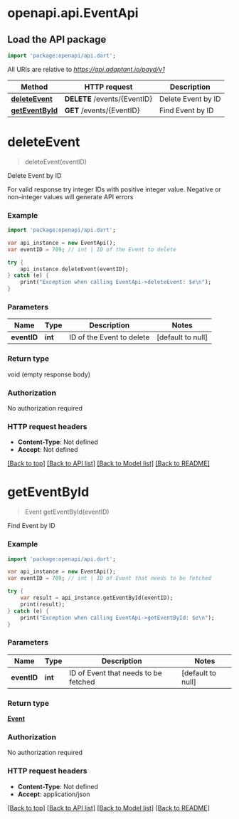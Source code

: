 # openapi.api.EventApi

## Load the API package
```dart
import 'package:openapi/api.dart';
```

All URIs are relative to *https://api.adaptant.io/payd/v1*

Method | HTTP request | Description
------------- | ------------- | -------------
[**deleteEvent**](EventApi.md#deleteEvent) | **DELETE** /events/{EventID} | Delete Event by ID
[**getEventById**](EventApi.md#getEventById) | **GET** /events/{EventID} | Find Event by ID


# **deleteEvent**
> deleteEvent(eventID)

Delete Event by ID

For valid response try integer IDs with positive integer value. Negative or non-integer values will generate API errors

### Example 
```dart
import 'package:openapi/api.dart';

var api_instance = new EventApi();
var eventID = 789; // int | ID of the Event to delete

try { 
    api_instance.deleteEvent(eventID);
} catch (e) {
    print("Exception when calling EventApi->deleteEvent: $e\n");
}
```

### Parameters

Name | Type | Description  | Notes
------------- | ------------- | ------------- | -------------
 **eventID** | **int**| ID of the Event to delete | [default to null]

### Return type

void (empty response body)

### Authorization

No authorization required

### HTTP request headers

 - **Content-Type**: Not defined
 - **Accept**: Not defined

[[Back to top]](#) [[Back to API list]](../README.md#documentation-for-api-endpoints) [[Back to Model list]](../README.md#documentation-for-models) [[Back to README]](../README.md)

# **getEventById**
> Event getEventById(eventID)

Find Event by ID

### Example 
```dart
import 'package:openapi/api.dart';

var api_instance = new EventApi();
var eventID = 789; // int | ID of Event that needs to be fetched

try { 
    var result = api_instance.getEventById(eventID);
    print(result);
} catch (e) {
    print("Exception when calling EventApi->getEventById: $e\n");
}
```

### Parameters

Name | Type | Description  | Notes
------------- | ------------- | ------------- | -------------
 **eventID** | **int**| ID of Event that needs to be fetched | [default to null]

### Return type

[**Event**](Event.md)

### Authorization

No authorization required

### HTTP request headers

 - **Content-Type**: Not defined
 - **Accept**: application/json

[[Back to top]](#) [[Back to API list]](../README.md#documentation-for-api-endpoints) [[Back to Model list]](../README.md#documentation-for-models) [[Back to README]](../README.md)

